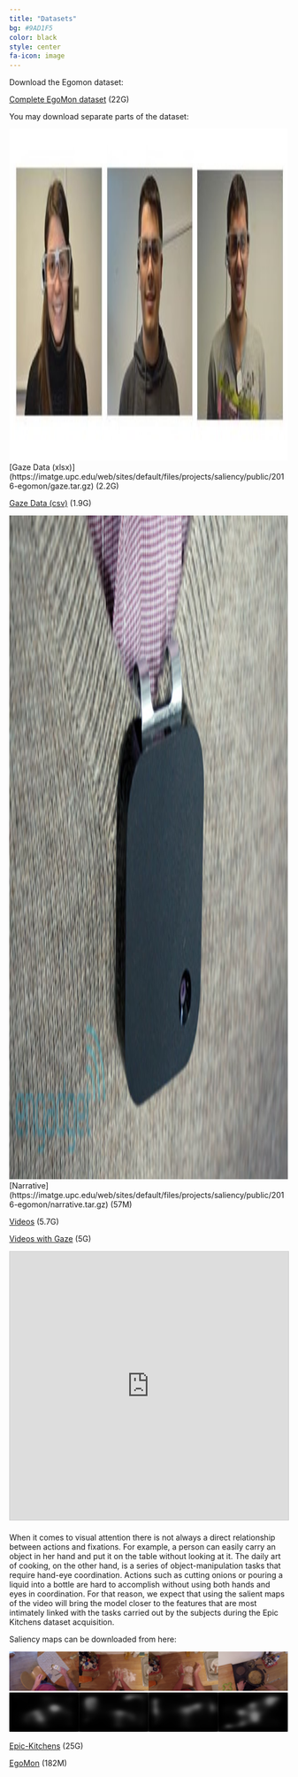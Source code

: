 ```yaml
---
title: "Datasets"
bg: #9AD1F5
color: black
style: center
fa-icon: image
---
```

Download the Egomon dataset:

[Complete EgoMon dataset](https://imatge.upc.edu/web/sites/default/files/projects/saliency/public/2016-egomon/egomon.tar.gz) (22G)

You may download separate parts of the dataset:

<div style="display:table-cell; vertical-align:middle; text-align:center">
    <img src="./assets/examples/wearers_of_the_glasses.jpg" width="1200" height="600">
</div>
[Gaze Data (xlsx)](https://imatge.upc.edu/web/sites/default/files/projects/saliency/public/2016-egomon/gaze.tar.gz) (2.2G)

[Gaze Data (csv)](https://imatge.upc.edu/web/sites/default/files/projects/saliency/public/2016-egomon/gaze_csv.tar.gz) (1.9G)

<div style="display:table-cell; vertical-align:middle; text-align:center">
    <center>
    <img src="./assets/examples/narrative_clip_example.jpeg" width="1200" height="1200">
    </center>
</div>
[Narrative](https://imatge.upc.edu/web/sites/default/files/projects/saliency/public/2016-egomon/narrative.tar.gz) (57M)

[Videos](https://imatge.upc.edu/web/sites/default/files/projects/saliency/public/2016-egomon/video_clean.tar.gz) (5.7G)

[Videos with Gaze](https://imatge.upc.edu/web/sites/default/files/projects/saliency/public/2016-egomon/video_gaze.tar.gz) (5G)

<center>
<iframe src="https://gifs.com/gif/egomongaze-jqmGY4" width="595" height="485" frameborder="0" marginwidth="0" marginheight="0" scrolling="no" style="border:1px solid #CCC; border-width:1px; margin-bottom:5px; max-width: 100%;" allowfullscreen> </iframe> <div style="margin-bottom:5px">
</center>


When it comes to visual attention there is not always a direct relationship between actions and fixations. For example, a person can easily carry an object in her hand and put it on the table without looking at it.
The daily art of cooking, on the other hand, is a series of object-manipulation tasks that require hand-eye coordination. Actions such as cutting onions or pouring a liquid into a bottle are hard to accomplish without using both hands and eyes in coordination. For that reason, we expect that using the salient maps of the video will bring the model closer to the features that are most intimately linked with the tasks carried out by the subjects during the Epic Kitchens dataset acquisition.

Saliency maps can be downloaded from here:

<div style="display:table-cell; vertical-align:middle; text-align:center">
  <img src="./assets/examples/p01_07_0000006811.jpg">
  <img src="./assets/examples/smap0000006811.jpg">
</div>

<div style="display:table-cell; vertical-align:middle; text-align:center">
  <img src="./assets/examples/p01_09_0000024901.jpg">
  <img src="./assets/examples/smap0000024901.jpg">
</div>

<div style="display:table-cell; vertical-align:middle; text-align:center">
  <img src="./assets/examples/p01_09_0000030331.jpg">
  <img src="./assets/examples/smap0000030331.jpg">
</div>

<div style="display:table-cell; vertical-align:middle; text-align:center">
  <img src="./assets/examples/p01_18_0000194611.jpg">
  <img src="./assets/examples/smap0000194611.jpg">
</div>

[Epic-Kitchens](https://imatge.upc.edu/web/sites/default/files/projects/saliency/public/epic-kitchens/saliency_maps.tar.gz) (25G)

[EgoMon](https://imatge.upc.edu/web/sites/default/files/projects/saliency/public/2016-egomon/egomon_saliency_maps.tar.gz) (182M)




